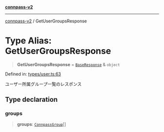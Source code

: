[**connpass-v2**](../README.md)

***

[connpass-v2](../globals.md) / GetUserGroupsResponse

# Type Alias: GetUserGroupsResponse

> **GetUserGroupsResponse** = [`BaseResponse`](BaseResponse.md) & `object`

Defined in: [types/user.ts:63](https://github.com/ryohidaka/node-connpass/blob/cdf29d22c097bb183dcf02717d3ac793e2330b09/src/types/user.ts#L63)

ユーザー所属グループ一覧のレスポンス

## Type declaration

### groups

> **groups**: [`ConnpassGroup`](ConnpassGroup.md)[]
